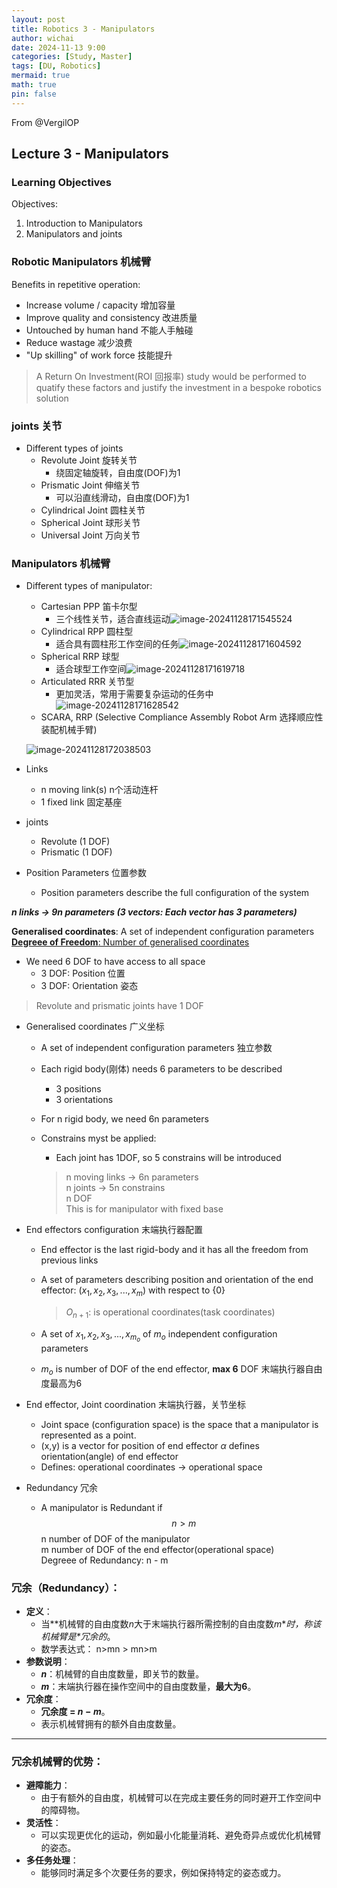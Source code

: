 ```yaml
---
layout: post
title: Robotics 3 - Manipulators
author: wichai
date: 2024-11-13 9:00 
categories: [Study, Master]
tags: [DU, Robotics]
mermaid: true
math: true
pin: false
---
```


From @VergilOP

## Lecture 3 - Manipulators

### Learning Objectives

Objectives:

1. Introduction to Manipulators
2. Manipulators and joints

### Robotic Manipulators 机械臂

Benefits in repetitive operation:

- Increase volume / capacity 增加容量
- Improve quality and consistency 改进质量
- Untouched by human hand 不能人手触碰
- Reduce wastage 减少浪费
- "Up skilling" of work force 技能提升

> A Return On Investment(ROI 回报率) study would be performed to quatify these factors and justify the investment in a bespoke robotics solution

### joints 关节

- Different types of joints
  - Revolute Joint 旋转关节
    - 绕固定轴旋转，自由度(DOF)为1
  - Prismatic Joint 伸缩关节
    - 可以沿直线滑动，自由度(DOF)为1
  - Cylindrical Joint 圆柱关节
  - Spherical Joint 球形关节
  - Universal Joint 万向关节

### Manipulators 机械臂

- Different types of manipulator:
  - Cartesian PPP 笛卡尔型
    - 三个线性关节，适合直线运动![image-20241128171545524](https://wichaiblog-1316355194.cos.ap-hongkong.myqcloud.com/image-20241128171545524.png)
  - Cylindrical RPP 圆柱型
    - 适合具有圆柱形工作空间的任务![image-20241128171604592](https://wichaiblog-1316355194.cos.ap-hongkong.myqcloud.com/image-20241128171604592.png)
  - Spherical RRP 球型
    - 适合球型工作空间![image-20241128171619718](https://wichaiblog-1316355194.cos.ap-hongkong.myqcloud.com/image-20241128171619718.png)
  - Articulated RRR 关节型
    - 更加灵活，常用于需要复杂运动的任务中![image-20241128171628542](https://wichaiblog-1316355194.cos.ap-hongkong.myqcloud.com/image-20241128171628542.png)
  - SCARA, RRP (Selective Compliance Assembly Robot Arm 选择顺应性装配机械手臂)

  ![image-20241128172038503](https://wichaiblog-1316355194.cos.ap-hongkong.myqcloud.com/image-20241128172038503.png)
  
- Links
  
  - n moving link(s) n个活动连杆
  - 1 fixed link 固定基座
  
- joints
  - Revolute (1 DOF)
  - Prismatic (1 DOF)

- Position Parameters 位置参数
  - Position parameters describe the full configuration of the system

***n links -> 9n parameters (3 vectors: Each vector has 3 parameters)***



**Generalised coordinates**: A set of independent configuration parameters
<u>**Degreee of Freedom**: Number of generalised coordinates</u>

- We need 6 DOF to have access to all space
  - 3 DOF: Position 位置
  - 3 DOF: Orientation 姿态

> Revolute and prismatic joints have 1 DOF

- Generalised coordinates 广义坐标

  - A set of independent configuration parameters 独立参数

  - Each rigid body(刚体) needs 6 parameters to be described

    - 3 positions
    - 3 orientations

  - For n rigid body, we need 6n parameters

  - Constrains myst be applied:

    - Each joint has 1DOF, so 5 constrains will be introduced

    > n moving links -> 6n parameters  
    > n joints -> 5n constrains  
    > n DOF  
    > This is for manipulator with fixed base

- End effectors configuration 末端执行器配置

  - End effector is the last rigid-body and it has all the freedom from previous links

  - A set of parameters describing position and orientation of the end effector: $(x_1, x_2, x_3, ... , x_m)$ with respect to {0}

    > $O_{n+1}$: is operational coordinates(task coordinates)

  - A set of $x_1, x_2, x_3, ... , x_{m_o}$ of $m_o$ independent configuration parameters

  - $m_o$ is number of DOF of the end effector, **max 6** DOF 末端执行器自由度最高为6

- End effector, Joint coordination 末端执行器，关节坐标

  - Joint space (configuration space) is the space that a manipulator is represented as a point.
  - (x,y) is a vector for position of end effector $\alpha$ defines orientation(angle) of end effector
  - Defines: operational coordinates -> operational space

- Redundancy 冗余

  - A manipulator is Redundant if 
    $$
      n>m 
    $$
    n number of DOF of the manipulator  
    m number of DOF of the end effector(operational space)  
    Degreee of Redundancy: n - m  

### **冗余（Redundancy）：**

- **定义**：
  - 当**机械臂的自由度数$n$大于末端执行器所需控制的自由度数$m$\**时，称该机械臂是\**冗余的**。
  - 数学表达式： n>mn > mn>m
- **参数说明**：
  - **$n$**：机械臂的自由度数量，即关节的数量。
  - **$m$**：末端执行器在操作空间中的自由度数量，**最大为6**。
- **冗余度**：
  - **冗余度 = $n - m$**。
  - 表示机械臂拥有的额外自由度数量。

------

### **冗余机械臂的优势：**

- **避障能力**：
  - 由于有额外的自由度，机械臂可以在完成主要任务的同时避开工作空间中的障碍物。
- **灵活性**：
  - 可以实现更优化的运动，例如最小化能量消耗、避免奇异点或优化机械臂的姿态。
- **多任务处理**：
  - 能够同时满足多个次要任务的要求，例如保持特定的姿态或力。
